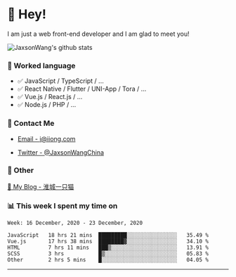 # 👋 Hey!

I am just a web front-end developer and I am glad to meet you!

![JaxsonWang's github stats](https://github-readme-stats.vercel.app/api?username=JaxsonWang&&show_icons=true&&title_color=1abc9c&&icon_color=1abc9c)


### 📝 Worked language

- ✅ JavaScript / TypeScript / ...
- ✅ React Native / Flutter / UNI-App / Tora / ...
- ✅ Vue.js / React.js / ...
- ✅ Node.js / PHP / ...

### 📮 Contact Me

- [Email - i@iiong.com](mailto:i@iiong.com)

- [Twitter - @JaxsonWangChina](https://twitter.com/JaxsonWangChina)

### 🤪 Other

[📌 My Blog - 淮城一只猫](https://iiong.com)

### 📊 This week I spent my time on

<!--START_SECTION:waka-->
```text
Week: 16 December, 2020 - 23 December, 2020

JavaScript   18 hrs 21 mins  █████████░░░░░░░░░░░░░░░░   35.49 % 
Vue.js       17 hrs 38 mins  ████████▓░░░░░░░░░░░░░░░░   34.10 % 
HTML         7 hrs 11 mins   ███▒░░░░░░░░░░░░░░░░░░░░░   13.91 % 
SCSS         3 hrs           █▒░░░░░░░░░░░░░░░░░░░░░░░   05.83 % 
Other        2 hrs 5 mins    █░░░░░░░░░░░░░░░░░░░░░░░░   04.05 % 
```
<!--END_SECTION:waka-->

---

